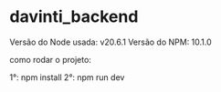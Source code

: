 # davinti_backend


Versão do Node usada: v20.6.1
Versão do NPM: 10.1.0


como rodar o projeto: 

1°:  npm install 
2°:  npm run dev
